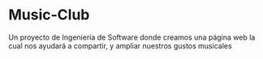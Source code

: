 # Music-Club
Un proyecto de Ingeniería de Software donde creamos una página web la cual nos ayudará a compartir, y ampliar nuestros gustos musicales
